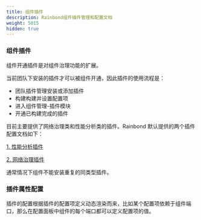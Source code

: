 ```yaml
---
title: 组件插件
description: Rainbond组件插件管理和配置文档
weight: 5015
hidden: true
---
```


### 组件插件

组件开通插件是对组件治理功能的扩展。

当前团队下安装的插件才可以被组件开通，因此插件的使用流程是：

- 团队插件管理安装或添加插件
- 构建构建并设置配置项
- 进入组件管理-插件模块
- 开通已构建完成的插件

目前主要提供了网络治理类和性能分析类的插件。Rainbond 默认提供的两个插件配置文档如下：

[1. 性能分析插件](../plugin-manage/tcm-plugin/)

[2. 网络治理插件](../plugin-manage/mesh-plugin/)

通常情况下组件不能安装重复的同类型插件。

### 插件属性配置

插件的配置根据插件的配置项定义动态渲染而来，比如某个配置项依赖于组件端口，那么在配置面板中组件的每个端口都可以定义配置项的值。
